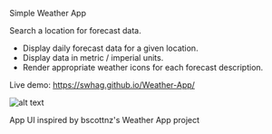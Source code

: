 Simple Weather App

Search a location for forecast data.

- Display daily forecast data for a given location.
- Display data in metric / imperial units.
- Render appropriate weather icons for each forecast description.

Live demo: https://swhag.github.io/Weather-App/

![alt text](https://github.com/Swhag/Weather-App/blob/main/src/images/Weather%20App%20Preview.PNG 'App Preview')

App UI inspired by bscottnz's Weather App project
